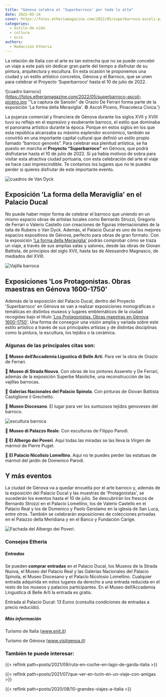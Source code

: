 ```yaml
---
title: "Génova celebra el ‘Superbarroco’ por todo lo alto"
date: 2022-05-24
cover: https://fotos.etheriamagazine.com/2022/05/superbarroco-ascoli-piceno.jpg
categories: 
  - estilo-de-vida
  - cultura
  - ocio
authors: 
  - Redacción Etheria
---
```


La relación de Italia con el arte es tan estrecha que no se puede concebir un viaje a 
este país sin dedicar gran parte del tiempo a disfrutar de su pintura, arquitectura y 
escultura. En esta ocasión te proponemos una ciudad y un estilo artístico concretos, 
Génova y el Barroco, que se unen para celebrar el Proyecto ‘Superbarroco’ hasta el 10 de 
julio de 2022. 

![cuadro barroco](https://fotos.etheriamagazine.com/2022/05/superbarroco-ascoli-piceno.jpg '"La captura de Sansón" de Orazio De Ferrari forma parte de la exposición 'La forma della Meraviglia'. © Ascoli Piceno, Pinacoteca Civica.')

La pujanza comercial y financiera de Génova durante los siglos XVII y XVIII tuvo su 
reflejo en el expresivo y exuberante barroco, el estilo que dominaba el panorama 
artístico durante la época. Porque en estos siglos en los que esta república alcanzaba 
su máximo esplendor económico, también se convirtió en una importante capital cultural 
que definió un estilo propio llamado “barroco genovés”. Para celebrar esa plenitud 
artística, se ha puesto en marcha el **Proyecto “Superbarroco”** en Génova, que podrá 
disfrutarse hasta el 10 de julio de 2022. Si ya había motivos de sobra para visitar esta 
atractiva ciudad portuaria, con esta celebración del arte el viaje se hace casi 
imprescindible. Te contamos los lugares que no te puedes perder si quieres disfrutar de 
este importante evento. 

![cuadros de Van Dyck](https://fotos.etheriamagazine.com/2022/05/superbarroco-van-dyck.jpg 'Cuadros "Filippo Cattaneo" y "Maddalena Cattaneo" de Sir Anthony van Dyck. © National Gallery of Art, Washington, Widener Collection.')

## Exposición 'La forma della Meraviglia' en el Palacio Ducal

No puede haber mejor forma de celebrar el barroco que uniendo en un mismo espacio obras 
de artistas locales como Bernardo Strozzi, Gregorio de Ferrari o Valerio Castello con 
creaciones de figuras internacionales de la talla de Rubens o Van Dyck. Además, el 
Palacio Ducal es uno de los mejores espacios expositivos de Génova, perfecto para obras 
de gran formato. Con la exposición 
['](https://palazzoducale.genova.it/mostra/superbarocco/)[La forma della 
Meraviglia'](https://palazzoducale.genova.it/mostra/superbarocco/) podrás comprobar cómo 
se traza un viaje, a través de sus amplias salas y salones, desde las obras de Giovan 
Battista, de principios del siglo XVII, hasta las de Alessandro Magnasco, de mediados 
del XVIII. 

![Vajilla barroca](https://fotos.etheriamagazine.com/2022/05/superbarroco-Musei-di-Strada-Nuova.jpg "Vajilla barroca en el Musei di Strada Nuova. © ENIT")

## Exposiciones 'Los Protagonistas. Obras maestras en Génova 1600-1750'

Además de la exposición del Palacio Ducal, dentro del Proyecto 'Superbarroco' en Génova 
se van a realizar exposiciones monográficas o temáticas en distintos museos y lugares 
emblemáticos de la ciudad recogidas bajo el título 
['](https://www.visitgenoa.it/i-protagonisti-capolavori-genova-1600-1750#node-31547)[Los 
Protagonistas. Obras maestras en Génova 
1600-1750'](https://www.visitgenoa.it/i-protagonisti-capolavori-genova-1600-1750#node-31547). 
Una forma de conseguir una visión amplia y variada sobre este estilo artístico a través 
de sus principales artistas y de distintas disciplinas como la pintura, la escultura, 
los tejidos o la cerámica. 

### Algunas de las principales citas son:

📍 **Museo dell’Accademia Ligustica di Belle Arti**. Para ver la obra de Orazio de 
Ferrari. 

📍 **Museo di Strada Nouva**. Con obras de los pintores Assereto y De Ferrari, además de 
la exposición Superbe Maioliche, una reconstrucción de las vajillas barrocas. 

📍 **Galerías Nacionales del Palacio Spinola**. Con pinturas de Giovan Battista 
Castiglione il Grechetto. 

📍 **Museo Diocesano**. El lugar para ver los suntuosos tejidos genoveses del barroco. 

![escultura barroca](https://fotos.etheriamagazine.com/2022/05/Superbarroco-Palazzo-Reale.jpg "Escultura de Filippo Parodi en el Palazzo Reale. © ENIT")

📍 **Museo di Palazzo Reale**. Con esculturas de Filippo Parodi. 

📍 **El Albergo dei Poveri**. Aquí todas las miradas se las lleva la Virgen de mármol de 
Pierre Puget. 

📍 **El Palacio Nicolisio Lomellino**. Aquí no te puedes perder las estatuas de mármol 
del jardín de Domenico Parodi. 

## Y más eventos

La ciudad de Génova va a quedar envuelta por el arte barroco y, además de la exposición 
del Palacio Ducal y las muestras de 'Protagonistas', se sucederán los eventos hasta el 
10 de julio. Se descubrirán los frescos de Bernardo Strozzi en el Palacio Lomellino, los 
de Valerio Castello en el Palacio Real y los de Domenico y Paolo Gerolamo en la iglesia 
de San Luca, entre otros. También se celebrarán exposiciones de colecciones privadas en 
el Palazzo della Meridiana y en el Banco y Fundación Carige. 

![Fachada del Albergo dei Poveri.](https://fotos.etheriamagazine.com/2022/05/superbarroco-albergo-dei-poveri.jpg "Fachada del Albergo dei Poveri.")

### Consejos Etheria

##### Entradas

Se pueden **comprar entradas** en el Palacio Ducal, los Museos de la Strada Nuova, el 
Museo del Palacio Real y las Galerías Nacionales del Palacio Spinola, el Museo 
Diocesano y el Palacio Nicolosio Lomellino. Cualquier entrada adquirida en estos lugares 
da derecho a una entrada reducida en el resto de los museos y palacios participantes. En 
el Museo dell’Accademia Lingustica di Belle Arti la entrada es gratis. 

Entrada al Palacio Ducal: 13 Euros (consulta condiciones de entradas a precio reducido). 

##### Más información

Turismo de Italia (www.enit.it) 

Turismo de Génova (www.visitgenoa.it) 

### También te puede interesar:

{{< reflink path=posts/2021/09/ruta-en-coche-en-lago-de-garda-italia >}} 

{{< reflink path=posts/2021/07/que-ver-en-turin-en-un-viaje-con-amigas >}} 

{{< reflink path=posts/2020/08/10-grandes-viajes-a-italia >}}
